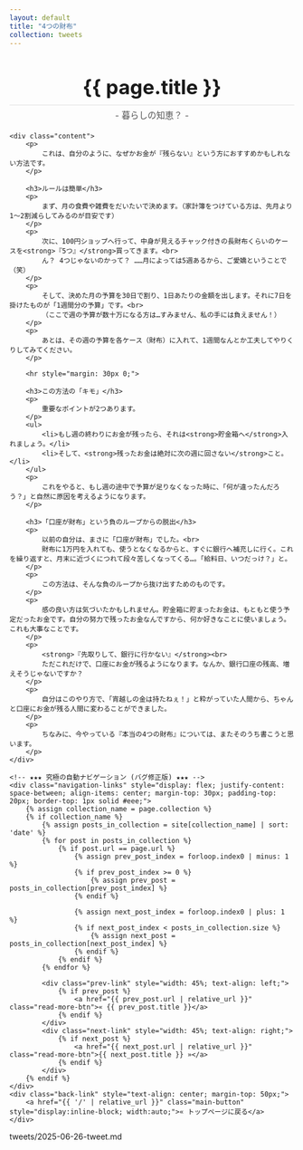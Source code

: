 ```yaml
---
layout: default
title: "4つの財布"
collection: tweets
---
```


<div class="container blog-post" style="max-width: 850px;">
    <header style="text-align:center; margin-bottom: 20px;">
        <!-- ★★★ Jekyllの魔法で、タイトルを自動表示 ★★★ -->
        <h1 style="font-size: 2.5em; border-bottom: 2px solid #eee; padding-bottom:10px; margin-bottom: 5px;">{{ page.title }}</h1>
        <p style="font-size: 1.1em; color: #555; margin-top: 0;">- 暮らしの知恵？ -</p>
    </header>

    <div class="content">
        <p>
            これは、自分のように、なぜかお金が『残らない』という方におすすめかもしれない方法です。
        </p>

        <h3>ルールは簡単</h3>
        <p>
            まず、月の食費や雑費をだいたいで決めます。（家計簿をつけている方は、先月より1〜2割減らしてみるのが目安です）
        </p>
        <p>
            次に、100円ショップへ行って、中身が見えるチャック付きの長財布くらいのケースを<strong>『5つ』</strong>買ってきます。<br>
            ん？ 4つじゃないのかって？ ……月によっては5週あるから、ご愛嬌ということで（笑）
        </p>
        <p>
            そして、決めた月の予算を30日で割り、1日あたりの金額を出します。それに7日を掛けたものが「1週間分の予算」です。<br>
            （ここで週の予算が数十万になる方は…すみません、私の手には負えません！）
        </p>
        <p>
            あとは、その週の予算を各ケース（財布）に入れて、1週間なんとか工夫してやりくりしてみてください。
        </p>

        <hr style="margin: 30px 0;">
        
        <h3>この方法の「キモ」</h3>
        <p>
            重要なポイントが2つあります。
        </p>
        <ul>
            <li>もし週の終わりにお金が残ったら、それは<strong>貯金箱へ</strong>入れましょう。</li>
            <li>そして、<strong>残ったお金は絶対に次の週に回さない</strong>こと。</li>
        </ul>
        <p>
            これをやると、もし週の途中で予算が足りなくなった時に、「何が違ったんだろう？」と自然に原因を考えるようになります。
        </p>

        <h3>「口座が財布」という負のループからの脱出</h3>
        <p>
            以前の自分は、まさに「口座が財布」でした。<br>
            財布に1万円を入れても、使うとなくなるからと、すぐに銀行へ補充しに行く。これを繰り返すと、月末に近づくにつれて段々苦しくなってくる…。「給料日、いつだっけ？」と。
        </p>
        <p>
            この方法は、そんな負のループから抜け出すためのものです。
        </p>
        <p>
            感の良い方は気づいたかもしれません。貯金箱に貯まったお金は、もともと使う予定だったお金です。自分の努力で残ったお金なんですから、何か好きなことに使いましょう。これも大事なことです。
        </p>
        <p>
            <strong>『先取りして、銀行に行かない』</strong><br>
            ただこれだけで、口座にお金が残るようになります。なんか、銀行口座の残高、増えそうじゃないですか？
        </p>
        <p>
            自分はこのやり方で、「宵越しの金は持たねぇ！」と粋がっていた人間から、ちゃんと口座にお金が残る人間に変わることができました。
        </p>
        <p>
            ちなみに、今やっている『本当の4つの財布』については、またそのうち書こうと思います。
        </p>
    </div>

    <!-- ★★★ 究極の自動ナビゲーション (バグ修正版) ★★★ -->
    <div class="navigation-links" style="display: flex; justify-content: space-between; align-items: center; margin-top: 30px; padding-top: 20px; border-top: 1px solid #eee;">
        {% assign collection_name = page.collection %}
        {% if collection_name %}
            {% assign posts_in_collection = site[collection_name] | sort: 'date' %}
            {% for post in posts_in_collection %}
                {% if post.url == page.url %}
                    {% assign prev_post_index = forloop.index0 | minus: 1 %}
                    {% if prev_post_index >= 0 %}
                        {% assign prev_post = posts_in_collection[prev_post_index] %}
                    {% endif %}

                    {% assign next_post_index = forloop.index0 | plus: 1 %}
                    {% if next_post_index < posts_in_collection.size %}
                        {% assign next_post = posts_in_collection[next_post_index] %}
                    {% endif %}
                {% endif %}
            {% endfor %}
            
            <div class="prev-link" style="width: 45%; text-align: left;">
                {% if prev_post %}
                    <a href="{{ prev_post.url | relative_url }}" class="read-more-btn">« {{ prev_post.title }}</a>
                {% endif %}
            </div>
            <div class="next-link" style="width: 45%; text-align: right;">
                {% if next_post %}
                    <a href="{{ next_post.url | relative_url }}" class="read-more-btn">{{ next_post.title }} »</a>
                {% endif %}
            </div>
        {% endif %}
    </div>
    <div class="back-link" style="text-align: center; margin-top: 50px;">
        <a href="{{ '/' | relative_url }}" class="main-button" style="display:inline-block; width:auto;">« トップページに戻る</a>
    </div>
</div>tweets/2025-06-26-tweet.md